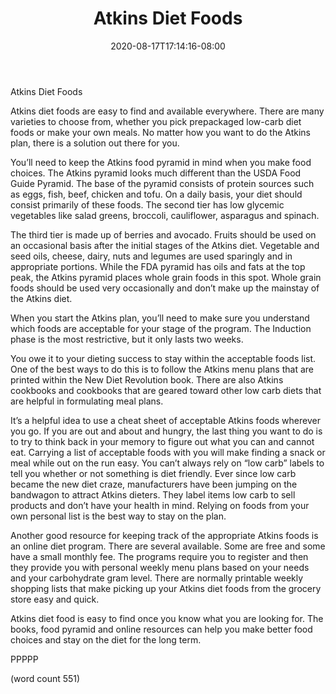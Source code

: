 ﻿---
title: "Atkins Diet Foods"
date: 2020-08-17T17:14:16-08:00
description: "Text Tips for Web Success"
featured_image: "/images/Text.jpg"
tags: ["Text"]
---

Atkins Diet Foods

Atkins diet foods are easy to find and available everywhere. There are many varieties to choose from, whether you pick prepackaged low-carb diet foods or make your own meals. No matter how you want to do the Atkins plan, there is a solution out there for you. 

You’ll need to keep the Atkins food pyramid in mind when you make food choices. The Atkins pyramid looks much different than the USDA Food Guide Pyramid. The base of the pyramid consists of protein sources such as eggs, fish, beef, chicken and tofu. On a daily basis, your diet should consist primarily of these foods. The second tier has low glycemic vegetables like salad greens, broccoli, cauliflower, asparagus and spinach. 

The third tier is made up of berries and avocado. Fruits should be used on an occasional basis after the initial stages of the Atkins diet. Vegetable and seed oils, cheese, dairy, nuts and legumes are used sparingly and in appropriate portions. While the FDA pyramid has oils and fats at the top peak, the Atkins pyramid places whole grain foods in this spot. Whole grain foods should be used very occasionally and don’t make up the mainstay of the Atkins diet. 

When you start the Atkins plan, you’ll need to make sure you understand which foods are acceptable for your stage of the program. The Induction phase is the most restrictive, but it only lasts two weeks. 

You owe it to your dieting success to stay within the acceptable foods list. One of the best ways to do this is to follow the Atkins menu plans that are printed within the New Diet Revolution book. There are also Atkins cookbooks and cookbooks that are geared toward other low carb diets that are helpful in formulating meal plans.

It’s a helpful idea to use a cheat sheet of acceptable Atkins foods wherever you go. If you are out and about and hungry, the last thing you want to do is to try to think back in your memory to figure out what you can and cannot eat. Carrying a list of acceptable foods with you will make finding a snack or meal while out on the run easy. You can’t always rely on “low carb” labels to tell you whether or not something is diet friendly. Ever since low carb became the new diet craze, manufacturers have been jumping on the bandwagon to attract Atkins dieters. They label items low carb to sell products and don’t have your health in mind. Relying on foods from your own personal list is the best way to stay on the plan.

Another good resource for keeping track of the appropriate Atkins foods is an online diet program. There are several available. Some are free and some have a small monthly fee. The programs require you to register and then they provide you with personal weekly menu plans based on your needs and your carbohydrate gram level. There are normally printable weekly shopping lists that make picking up your Atkins diet foods from the grocery store easy and quick.

Atkins diet food is easy to find once you know what you are looking for. The books, food pyramid and online resources can help you make better food choices and stay on the diet for the long term.

PPPPP

(word count 551)
